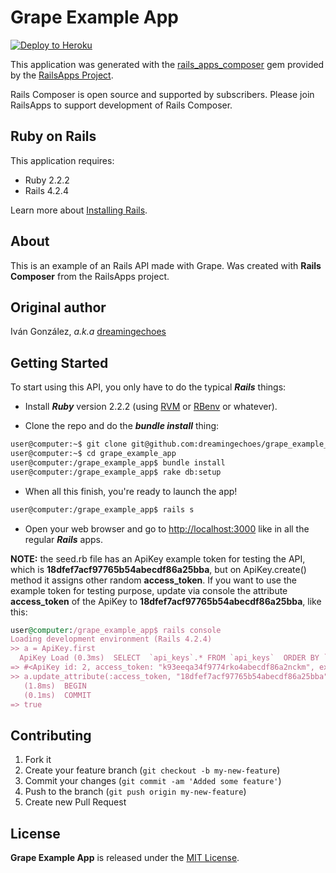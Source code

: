 Grape Example App
================

[![Deploy to Heroku](https://www.herokucdn.com/deploy/button.png)](https://heroku.com/deploy)

This application was generated with the [rails_apps_composer](https://github.com/RailsApps/rails_apps_composer) gem
provided by the [RailsApps Project](http://railsapps.github.io/).

Rails Composer is open source and supported by subscribers. Please join RailsApps to support development of Rails Composer.

Ruby on Rails
-------------

This application requires:

- Ruby 2.2.2
- Rails 4.2.4

Learn more about [Installing Rails](http://railsapps.github.io/installing-rails.html).

About
-----

This is an example of an Rails API made with Grape. Was created with **Rails Composer** from the RailsApps project.

Original author
---------------

Iván González, *a.k.a* [dreamingechoes](https://github.com/dreamingechoes)

Getting Started
---------------

To start using this API, you only have to do the typical ***Rails*** things:

* Install ***Ruby*** version 2.2.2 (using [RVM](https://github.com/rvm/rvm) or [RBenv](https://github.com/sstephenson/rbenv) or whatever).

* Clone the repo and do the ***bundle install*** thing:

```sh
user@computer:~$ git clone git@github.com:dreamingechoes/grape_example_app.git
user@computer:~$ cd grape_example_app
user@computer:/grape_example_app$ bundle install
user@computer:/grape_example_app$ rake db:setup
```

* When all this finish, you're ready to launch the app!

```sh
user@computer:/grape_example_app$ rails s
```

* Open your web browser and go to [http://localhost:3000](http://localhost:3000) like in all the regular ***Rails*** apps.

**NOTE:** the seed.rb file has an ApiKey example token for testing the API, which is **18dfef7acf97765b54abecdf86a25bba**, but on ApiKey.create() method it assigns other random **access_token**. If you want to use the example token for testing purpose, update via console the attribute **access_token** of the ApiKey to **18dfef7acf97765b54abecdf86a25bba**, like this:

```ruby
user@computer:/grape_example_app$ rails console
Loading development environment (Rails 4.2.4)
>> a = ApiKey.first
  ApiKey Load (0.3ms)  SELECT  `api_keys`.* FROM `api_keys`  ORDER BY `api_keys`.`id` ASC LIMIT 1
=> #<ApiKey id: 2, access_token: "k93eeqa34f9774rko4abecdf86a2nckm", expires_at: "2043-03-12 21:03:46", user_id: 3, active: nil, created_at: "2015-10-26 21:03:46", updated_at: "2015-10-26 21:05:03">
>> a.update_attribute(:access_token, "18dfef7acf97765b54abecdf86a25bba")
   (1.8ms)  BEGIN
   (0.1ms)  COMMIT
=> true
```

Contributing
------------

1. Fork it
2. Create your feature branch (`git checkout -b my-new-feature`)
3. Commit your changes (`git commit -am 'Added some feature'`)
4. Push to the branch (`git push origin my-new-feature`)
5. Create new Pull Request

License
-------

**Grape Example App** is released under the [MIT License](http://www.opensource.org/licenses/MIT).
